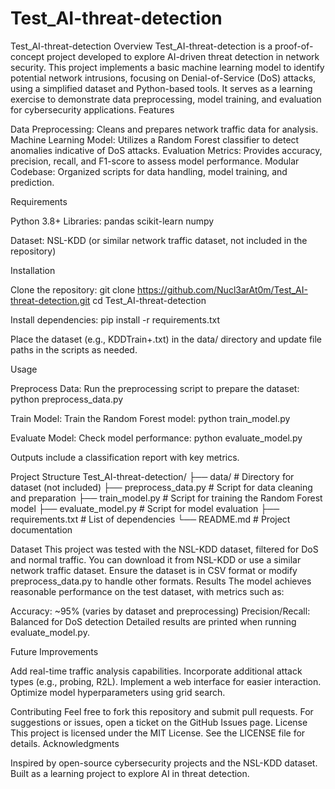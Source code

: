 # Test_AI-threat-detection

Test_AI-threat-detection
Overview
Test_AI-threat-detection is a proof-of-concept project developed to explore AI-driven threat detection in network security. This project implements a basic machine learning model to identify potential network intrusions, focusing on Denial-of-Service (DoS) attacks, using a simplified dataset and Python-based tools. It serves as a learning exercise to demonstrate data preprocessing, model training, and evaluation for cybersecurity applications.
Features

Data Preprocessing: Cleans and prepares network traffic data for analysis.
Machine Learning Model: Utilizes a Random Forest classifier to detect anomalies indicative of DoS attacks.
Evaluation Metrics: Provides accuracy, precision, recall, and F1-score to assess model performance.
Modular Codebase: Organized scripts for data handling, model training, and prediction.

Requirements

Python 3.8+
Libraries:
pandas
scikit-learn
numpy


Dataset: NSL-KDD (or similar network traffic dataset, not included in the repository)

Installation

Clone the repository:
git clone https://github.com/Nucl3arAt0m/Test_AI-threat-detection.git
cd Test_AI-threat-detection


Install dependencies:
pip install -r requirements.txt


Place the dataset (e.g., KDDTrain+.txt) in the data/ directory and update file paths in the scripts as needed.


Usage

Preprocess Data: Run the preprocessing script to prepare the dataset:
python preprocess_data.py


Train Model: Train the Random Forest model:
python train_model.py


Evaluate Model: Check model performance:
python evaluate_model.py

Outputs include a classification report with key metrics.


Project Structure
Test_AI-threat-detection/
├── data/                   # Directory for dataset (not included)
├── preprocess_data.py      # Script for data cleaning and preparation
├── train_model.py          # Script for training the Random Forest model
├── evaluate_model.py       # Script for model evaluation
├── requirements.txt        # List of dependencies
└── README.md               # Project documentation

Dataset
This project was tested with the NSL-KDD dataset, filtered for DoS and normal traffic. You can download it from NSL-KDD or use a similar network traffic dataset. Ensure the dataset is in CSV format or modify preprocess_data.py to handle other formats.
Results
The model achieves reasonable performance on the test dataset, with metrics such as:

Accuracy: ~95% (varies by dataset and preprocessing)
Precision/Recall: Balanced for DoS detection Detailed results are printed when running evaluate_model.py.

Future Improvements

Add real-time traffic analysis capabilities.
Incorporate additional attack types (e.g., probing, R2L).
Implement a web interface for easier interaction.
Optimize model hyperparameters using grid search.

Contributing
Feel free to fork this repository and submit pull requests. For suggestions or issues, open a ticket on the GitHub Issues page.
License
This project is licensed under the MIT License. See the LICENSE file for details.
Acknowledgments

Inspired by open-source cybersecurity projects and the NSL-KDD dataset.
Built as a learning project to explore AI in threat detection.

